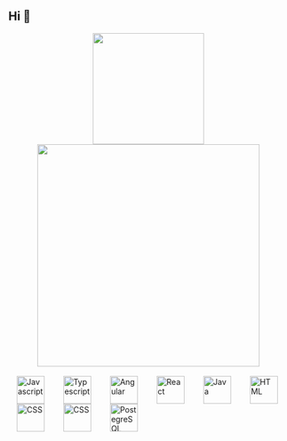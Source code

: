 ## Hi 👋

<div align="center">
  <img height="200em" src="https://github-readme-stats.vercel.app/api?username=deboragoncalves&show_icons=trueinclude_all_commits=true&count_private=true"/>
</div>
<div align="center">
    <img height="400em" width="400em" src="https://github-readme-stats.vercel.app/api/top-langs/?username=deboragoncalves&hide=jupyter%20notebook" />
</div>

<br />

<div style="display: inline_block">
  <img align="center" src="https://cdn.jsdelivr.net/gh/devicons/devicon/icons/javascript/javascript-plain.svg" height="50" width="50" alt="Javascript" style="margin: 0 15px !important; cursor: pointer;" />
  <img align="center" src="https://cdn.jsdelivr.net/gh/devicons/devicon/icons/typescript/typescript-plain.svg" height="50" width="50" alt="Typescript" style="margin: 0 15px !important; cursor: pointer;" />
  <img align="center" src="https://cdn.jsdelivr.net/gh/devicons/devicon/icons/angularjs/angularjs-plain.svg" height="50" width="50" alt="Angular" style="margin: 0 15px !important; cursor: pointer;" />
  <img align="center" src="https://cdn.jsdelivr.net/gh/devicons/devicon/icons/react/react-original.svg" height="50" width="50" alt="React" style="margin: 0 15px !important; cursor: pointer;" />
  <img align="center" src="https://cdn.jsdelivr.net/gh/devicons/devicon/icons/java/java-original-wordmark.svg" height="50" width="50" alt="Java" style="margin: 0 15px !important; cursor: pointer;" />
  <img align="center" src="https://cdn.jsdelivr.net/gh/devicons/devicon/icons/html5/html5-plain-wordmark.svg" height="50" width="50" alt="HTML" style="margin: 0 15px !important; cursor: pointer;" />
  <img align="center" src="https://cdn.jsdelivr.net/gh/devicons/devicon/icons/css3/css3-plain-wordmark.svg" height="50" width="50" alt="CSS" style="margin: 0 15px !important; cursor: pointer;" />
  <img align="center" src="https://cdn.jsdelivr.net/gh/devicons/devicon/icons/sass/sass-original.svg" height="50" width="50" alt="CSS" style="margin: 0 15px !important; cursor: pointer;" />
  <img align="center" src="https://cdn.jsdelivr.net/gh/devicons/devicon/icons/postgresql/postgresql-plain.svg"  height="50" width="50" alt="PostegreSQL" style="margin: 0 15px !important; cursor: pointer;" />
</div>










